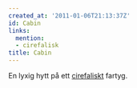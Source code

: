 ```yaml
---
created_at: '2011-01-06T21:13:37Z'
id: Cabin
links:
  mention:
  - cirefalisk
title: Cabin
---
```


En lyxig hytt på ett [cirefaliskt] fartyg.

  [cirefaliskt]: cirefalisk
